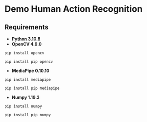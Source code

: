 # Demo Human Action Recognition


## **Requirements**
* **[Python 3.10.8](https://www.python.org/downloads/release/python-3108/)**
* **OpenCV 4.9.0**
```
pip install opencv
```
```
pip install pip opencv
```
* **MediaPipe 0.10.10**
```
pip install mediapipe
```
```
pip install pip mediapipe
```
* **Numpy 1.19.3**
```
pip install numpy
```
```
pip install pip numpy
```
